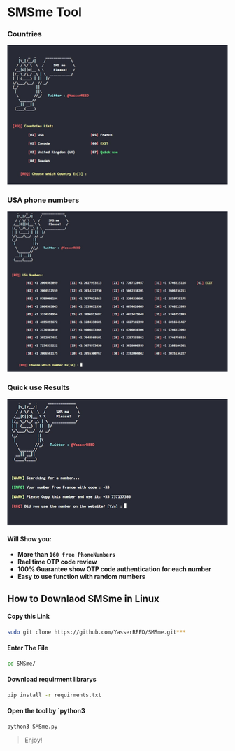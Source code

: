 # SMSme Tool

### Countries
<img src="https://github.com/YasserREED/SMSme/blob/main/Files/img/Front.jpg">

### USA phone numbers
<img src="https://github.com/YasserREED/SMSme/blob/main/Files/img/USA.jpg">

### Quick use Results
<img src="https://github.com/YasserREED/SMSme/blob/main/Files/img/quickUse.jpg">

#### Will Show you:
- **More than `160 free PhoneNumbers`**
- **Rael time OTP code review**
- **100% Guarantee show OTP code authentication for each number**
- **Easy to use function with random numbers**

## How to Downlaod SMSme in Linux

#### Copy this Link
```sh
sudo git clone https://github.com/YasserREED/SMSme.git***
```
#### Enter The File
```sh
cd SMSme/
```
#### Download requirment librarys
```sh
pip install -r requirments.txt
```
#### Open the tool by `python3
```sh
python3 SMSme.py
```
> Enjoy!
